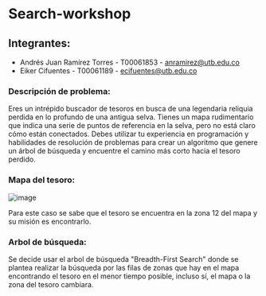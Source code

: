 # Search-workshop

## Integrantes:

-	Andrés Juan Ramírez Torres - T00061853 - anramirez@utb.edu.co
- Eiker Cifuentes - T00061189 - ecifuentes@utb.edu.co

### Descripción de problema:

Eres un intrépido buscador de tesoros en busca de una legendaria reliquia perdida en lo profundo de una antigua selva. 
Tienes un mapa rudimentario que indica una serie de puntos de referencia en la selva, pero no está claro cómo están conectados. 
Debes utilizar tu experiencia en programación y habilidades de resolución de problemas para crear un algoritmo que genere un 
árbol de búsqueda y encuentre el camino más corto hacia el tesoro perdido.

### Mapa del tesoro:

![image](https://github.com/Ramiruz/Search-workshop/assets/88344446/be6ee182-506a-43bb-9775-bb7ddfdbfcb6)

Para este caso se sabe que el tesoro se encuentra en la zona 12 del mapa y su misión es encontrarlo.

### Arbol de búsqueda:

Se decide usar el arbol de búsqueda "Breadth-First Search" donde se plantea realizar la búsqueda por las filas de zonas que hay en el mapa encontrando el tesoro en el menor tiempo posible, incluso sí, el mapa o la zona del tesoro cambiara. 
